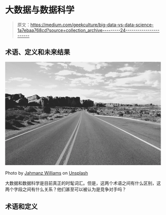 # 大数据与数据科学

> 原文：<https://medium.com/geekculture/big-data-vs-data-science-1a7ebaa768cd?source=collection_archive---------24----------------------->

## 术语、定义和未来结果

![](img/3dedd3dace903fd4b221cbe6af02e709.png)

Photo by [Jahmanz Williams](https://unsplash.com/@mrmanz?utm_source=unsplash&utm_medium=referral&utm_content=creditCopyText) on [Unsplash](https://unsplash.com/s/photos/utah?utm_source=unsplash&utm_medium=referral&utm_content=creditCopyText)

大数据和数据科学是目前真正的时髦词汇。但是，这两个术语之间有什么区别，这两个字段之间有什么关系？他们甚至可以被认为是竞争对手吗？

## 术语和定义